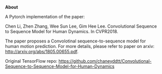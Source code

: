 **About**

A Pytorch implementation of the paper:

Chen Li, Zhen Zhang, Wee Sun Lee, Gim Hee Lee. Convolutional Sequence to Sequence Model for Human Dynamics. In CVPR2018.

The paper proposes a Convolotinal sequence-to-sequence model for human motion prediction. 
For more details, please refer to paper on arxiv: http://arxiv.org/abs/1805.00655.pdf.

Original TensorFlow repo:
https://github.com/chaneyddtt/Convolutional-Sequence-to-Sequence-Model-for-Human-Dynamics
